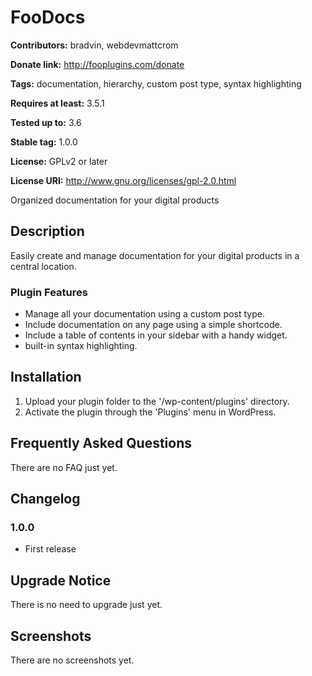 # FooDocs #
**Contributors:** bradvin, webdevmattcrom

**Donate link:** http://fooplugins.com/donate

**Tags:** documentation, hierarchy, custom post type, syntax highlighting

**Requires at least:** 3.5.1

**Tested up to:** 3.6

**Stable tag:** 1.0.0

**License:** GPLv2 or later

**License URI:** http://www.gnu.org/licenses/gpl-2.0.html


Organized documentation for your digital products

## Description ##

Easily create and manage documentation for your digital products in a central location.

### Plugin Features ###

*   Manage all your documentation using a custom post type.
*   Include documentation on any page using a simple shortcode.
*   Include a table of contents in your sidebar with a handy widget.
*   built-in syntax highlighting.

## Installation ##

1.  Upload your plugin folder to the '/wp-content/plugins' directory.
2.  Activate the plugin through the 'Plugins' menu in WordPress.

## Frequently Asked Questions ##

There are no FAQ just yet.

## Changelog ##

### 1.0.0 ###
*   First release

## Upgrade Notice ##

There is no need to upgrade just yet.

## Screenshots ##

There are no screenshots yet.